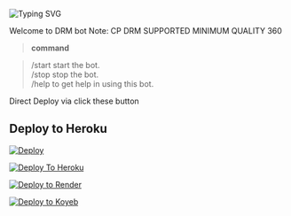 ![Typing SVG](https://readme-typing-svg.herokuapp.com/?lines=Welcome+To+Txt+Uploader+Bot+!)

Welcome to DRM bot 
Note: CP DRM SUPPORTED MINIMUM QUALITY 360

> **command**

> /start start the bot.  
> /stop stop the bot.  
> /help to get help in using this bot.

Direct Deploy via click these button 

## Deploy to Heroku

[![Deploy](https://www.herokucdn.com/deploy/button.svg)](https://www.heroku.com/deploy?template=https://github.com/ankush-1223/PAID-UPLODER-3)

[![Deploy To Heroku](https://www.herokucdn.com/deploy/button.svg)](https://dashboard.heroku.com/new?button-url=https://github.com/ankush-1223/PAID-UPLODER-3)

[![Deploy to Render](https://render.com/images/deploy-to-render-button.svg)](https://render.com/deploy)

[![Deploy to Koyeb](https://www.koyeb.com/static/images/deploy/button.svg)](https://app.koyeb.com/deploy?name=saini-txt-direct&repository=nikhilsainiop%2FSaini-txt-direct&branch=main&instance_type=free&instances_min=0)
